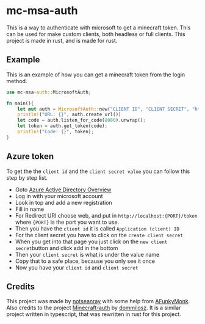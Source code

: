 # mc-msa-auth
This is a way to authenticate with microsoft to get a minecraft token. This can be used for make custom clients, both headless or full clients. This project is made in rust, and is made for rust. 

## Example
This is an example of how you can get a minecraft token from the login method.

``` rust
use mc-msa-auth::MicrosoftAuth;

fn main(){
    let mut auth = MicrosoftAuth::new("CLIENT ID", "CLIENT SECRET", "http://localhost:{PORT}/token");
    println!("URL: {}", auth.create_url())
    let code = auth.listen_for_code(8080).unwrap();
    let token = auth.get_token(code);
    println!("Code: {}", token);
}
```

## Azure token
To get the the `client id` and the `client secret value` you can follow this step by step list.

* Goto [Azure Active Directory Overview](https://portal.azure.com/#view/Microsoft_AAD_IAM/ActiveDirectoryMenuBlade/~/Overview)
* Log in with your microsoft account
* Look in top and add a new registration
* Fill in name
* For Redirect URI choose web, and put in `http://localhost:{PORT}/token` where `{PORT}` is the port you want to use.
* Then you have the `client id` it is called `Application (client) ID`
* For the client secret you have to click on the `create client secret`
* When you get into that page you just click on the `new client secret`button and click add in the bottom
* Then your `client secret` is what is under the value name
* Copy that to a safe place, because you only see it once
* Now you have your `client id` and `client secret`


## Credits
This project was made by [notseanray](https://github.com/notseanray) with some help from [AFunkyMonk](https://github.com/AFunkyMonk).
Also credits to the project [Minecraft-auth](https://github.com/dommilosz/minecraft-auth) by [dommilosz](https://github.com/dommilosz). It is a similar project written in typescript, that was rewritten in rust for this project.
